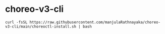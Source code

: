 # choreo-v3-cli

```shell
curl -fsSL https://raw.githubusercontent.com/manjulaRathnayaka/choreo-v3-cli/main/choreoctl-install.sh | bash
```